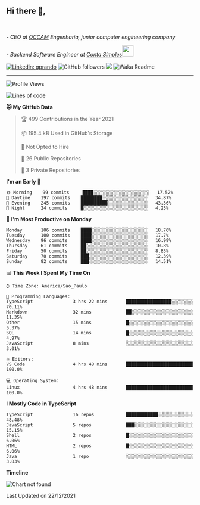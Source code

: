 <h2>Hi there  👋,</h2> </br>

<p><em>- CEO at <a href="https://occamengenharia.com/">OCCAM</a> Engenharia, junior computer engineering company
</em></p>

<p><em>- Backend Software Engineer at <a href="https://contasimples.com">Conta Simples</a><img src="https://media.giphy.com/media/WUlplcMpOCEmTGBtBW/giphy.gif" width="30"> 
</em></p>

[![Linkedin: gprando](https://img.shields.io/badge/-gprando-blue?style=flat-square&logo=Linkedin&logoColor=white&link=https://www.linkedin.com/in/gprando/)](https://www.linkedin.com/in/gprando)
![GitHub followers](https://img.shields.io/github/followers/gprando?label=Follow&style=social)
![](https://visitor-badge.glitch.me/badge?page_id=gprando.gprando)
![Waka Readme](https://github.com/gprando/gprando/workflows/Waka%20Readme/badge.svg)

---
<!--START_SECTION:waka-->
![Profile Views](http://img.shields.io/badge/Profile%20Views-0-blue)

![Lines of code](https://img.shields.io/badge/From%20Hello%20World%20I%27ve%20Written--4%20Million%20lines%20of%20code-blue)

**🐱 My GitHub Data** 

> 🏆 499 Contributions in the Year 2021
 > 
> 📦 195.4 kB Used in GitHub's Storage 
 > 
> 🚫 Not Opted to Hire
 > 
> 📜 26 Public Repositories 
 > 
> 🔑 3 Private Repositories  
 > 
**I'm an Early 🐤** 

```text
🌞 Morning    99 commits     ████░░░░░░░░░░░░░░░░░░░░░   17.52% 
🌆 Daytime    197 commits    ████████░░░░░░░░░░░░░░░░░   34.87% 
🌃 Evening    245 commits    ██████████░░░░░░░░░░░░░░░   43.36% 
🌙 Night      24 commits     █░░░░░░░░░░░░░░░░░░░░░░░░   4.25%

```
📅 **I'm Most Productive on Monday** 

```text
Monday       106 commits    ████░░░░░░░░░░░░░░░░░░░░░   18.76% 
Tuesday      100 commits    ████░░░░░░░░░░░░░░░░░░░░░   17.7% 
Wednesday    96 commits     ████░░░░░░░░░░░░░░░░░░░░░   16.99% 
Thursday     61 commits     ██░░░░░░░░░░░░░░░░░░░░░░░   10.8% 
Friday       50 commits     ██░░░░░░░░░░░░░░░░░░░░░░░   8.85% 
Saturday     70 commits     ███░░░░░░░░░░░░░░░░░░░░░░   12.39% 
Sunday       82 commits     ███░░░░░░░░░░░░░░░░░░░░░░   14.51%

```


📊 **This Week I Spent My Time On** 

```text
⌚︎ Time Zone: America/Sao_Paulo

💬 Programming Languages: 
TypeScript               3 hrs 22 mins       █████████████████░░░░░░░░   70.11% 
Markdown                 32 mins             ██░░░░░░░░░░░░░░░░░░░░░░░   11.35% 
Other                    15 mins             █░░░░░░░░░░░░░░░░░░░░░░░░   5.37% 
SQL                      14 mins             █░░░░░░░░░░░░░░░░░░░░░░░░   4.97% 
JavaScript               8 mins              ░░░░░░░░░░░░░░░░░░░░░░░░░   3.01%

🔥 Editors: 
VS Code                  4 hrs 48 mins       █████████████████████████   100.0%

💻 Operating System: 
Linux                    4 hrs 48 mins       █████████████████████████   100.0%

```

**I Mostly Code in TypeScript** 

```text
TypeScript               16 repos            ████████████░░░░░░░░░░░░░   48.48% 
JavaScript               5 repos             ███░░░░░░░░░░░░░░░░░░░░░░   15.15% 
Shell                    2 repos             █░░░░░░░░░░░░░░░░░░░░░░░░   6.06% 
HTML                     2 repos             █░░░░░░░░░░░░░░░░░░░░░░░░   6.06% 
Java                     1 repo              ░░░░░░░░░░░░░░░░░░░░░░░░░   3.03%

```


**Timeline**

![Chart not found](https://raw.githubusercontent.com/gprando/gprando/master/charts/bar_graph.png) 


 Last Updated on 22/12/2021
<!--END_SECTION:waka-->
